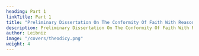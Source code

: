 ```yaml
---
heading: Part 1
linkTitle: Part 1
title: "Preliminary Dissertation On The Conformity Of Faith With Reason"
description: Preliminary Dissertation On The Conformity Of Faith With Reason
author: Leibniz
image: "/covers/theodicy.png"
weight: 4
---
```


